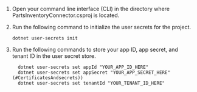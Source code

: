 <!-- markdownlint-disable MD002 MD025 MD041 -->

1. Open your command line interface (CLI) in the directory where PartsInventoryConnector.csproj is located.
2. Run the following command to initialize the user secrets for the project.

    ```dotnetcli
    dotnet user-secrets init
    ```

3. Run the following commands to store your app ID, app secret, and tenant ID in the user secret store.
  
    ```dotnetcli
      dotnet user-secrets set appId "YOUR_APP_ID_HERE"
      dotnet user-secrets set appSecret "YOUR_APP_SECRET_HERE" (#CertificatesAndsecrets))
      dotnet user-secrets set tenantId "YOUR_TENANT_ID_HERE" 
    ```
